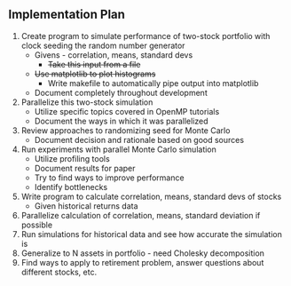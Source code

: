 ## Implementation Plan
1. Create program to simulate performance of two-stock portfolio with clock seeding the random number generator
    - Givens - correlation, means, standard devs
        - <s>Take this input from a file</s>
    - <s>Use matplotlib to plot histograms</s>
        - Write makefile to automatically pipe output into matplotlib
    - Document completely throughout development
1. Parallelize this two-stock simulation
    - Utilize specific topics covered in OpenMP tutorials
    - Document the ways in which it was parallelized
1. Review approaches to randomizing seed for Monte Carlo
    - Document decision and rationale based on good sources
1. Run experiments with parallel Monte Carlo simulation
    - Utilize profiling tools
    - Document results for paper
    - Try to find ways to improve performance
    - Identify bottlenecks
1. Write program to calculate correlation, means, standard devs of stocks
    - Given historical returns data
1. Parallelize calculation of correlation, means, standard deviation if possible
1. Run simulations for historical data and see how accurate the simulation is
1. Generalize to N assets in portfolio - need Cholesky decomposition
1. Find ways to apply to retirement problem, answer questions about different stocks, etc.
